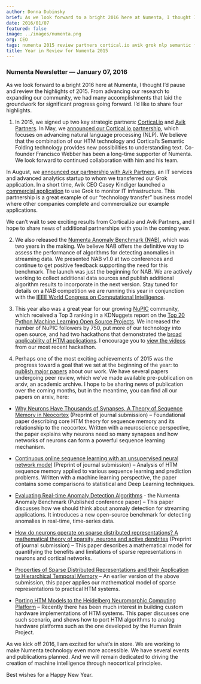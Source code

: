 ```yaml
---
author: Donna Dubinsky
brief: As we look forward to a bright 2016 here at Numenta, I thought I’d pause and review the highlights of 2015.  From advancing our research to expanding our community, we had many accomplishments that laid the groundwork for significant
date: 2016/01/07
featured: false
image: ../images/numenta.png
org: CEO
tags: numenta 2015 review partners cortical.io avik grok nlp semantic folding nab numenta anomaly benchmark
title: Year in Review for Numenta 2015
---
```


### Numenta Newsletter &mdash; January 07, 2016

As we look forward to a bright 2016 here at Numenta, I thought I’d pause and
review the highlights of 2015.  From advancing our research to expanding our
community, we had many accomplishments that laid the groundwork for significant
progress going forward. I’d like to share four highlights.

1. In 2015, we signed up two key strategic partners:
  [Cortical.io](http://www.cortical.io/) and
  [Avik Partners](http://www.grokstream.com/#home).  In May, we
  [announced our Cortical.io partnership](http://numenta.com/press/numenta-and-cortical-io-form-strategic-partnership.html),
  which focuses on advancing natural language processing (NLP).  We believe that
  the combination of our HTM technology and Cortical’s Semantic Folding
  technology provides new possibilities to understanding text.  Co-founder
  Francisco Webber has been a long-time supporter of Numenta. We look forward to
  continued collaboration with him and his team.

  In August, we
  [announced our partnership with Avik Partners](http://numenta.com/press/numenta-announces-licensing-of-grok-for-it-to-avik-partners.html),
  an IT services and advanced analytics startup to whom we transferred our Grok
  application.  In a short time, Avik CEO Casey Kindiger launched a
  [commercial application](http://www.grokstream.com/#home) to use Grok to
  monitor IT infrastructure. This partnership is a great example of our
  “technology transfer” business model where other companies complete and
  commercialize our example applications.

  We can’t wait to see exciting results from Cortical.io and Avik Partners, and
  I hope to share news of additional partnerships with you in the coming year.

2. We also released the
  [Numenta Anomaly Benchmark (NAB)](http://numenta.com/numenta-anomaly-benchmark/),
  which was two years in the making.  We believe NAB offers the definitive way
  to assess the performance of algorithms for detecting anomalies in streaming
  data.  We presented NAB v1.0 at two conferences and continue to get positive
  feedback supporting the need for this benchmark. The launch was just the
  beginning for NAB. We are actively working to collect additional data sources
  and publish additional algorithm results to incorporate in the next version.
  Stay tuned for details on a NAB competition we are running this year in
  conjunction with the
  [IEEE World Congress on Computational Intelligence](http://www.wcci2016.org/programs.php?id=home).

3. This year also was a great year for our growing [NuPIC](http://numenta.org/)
  community, which received a Top 3 ranking in a KDNuggets report on the
  [Top 20 Python Machine Learning Open Source Projects](http://www.kdnuggets.com/2015/06/top-20-python-machine-learning-open-source-projects.html).
  We increased the number of NuPIC followers by 750, put more of our technology
  into open source, and had two hackathons that demonstrated the
  [broad applicability of HTM applications](http://numenta.com/blog/htm-challenge-2015-results.html).
  I encourage you to
  [view the videos](https://www.youtube.com/playlist?list=PL3yXMgtrZmDqZc2m7qI3Kkbmxechp2-Zs)
  from our most recent hackathon.  

4. Perhaps one of the most exciting achievements of 2015 was the progress toward
  a goal that we set at the beginning of the year: to [publish major papers](/papers/) about our work.
  We have several papers undergoing peer review, which we’ve  made available
  pre-publication on arxiv, an academic archive. I hope to be  sharing news of
  publication over the coming months, but in the meantime, you  can find all our
  papers on arxiv, here:   

  * [Why Neurons Have Thousands of Synapses, A Theory of Sequence Memory in Neocortex](http://arxiv.org/abs/1511.00083)
    (Preprint of journal submission) – Foundational paper describing core HTM
    theory for sequence memory and its relationship to the neocortex. Written
    with a neuroscience perspective, the paper explains why neurons need so many
    synapses and how networks of neurons can form a powerful sequence learning
    mechanism.

  * [Continuous online sequence learning with an unsupervised neural network model](http://arxiv.org/abs/1512.05463)
    (Preprint of journal submission) – Analysis of HTM sequence memory applied
    to various sequence learning and prediction problems. Written with a machine
    learning perspective, the paper contains some comparisons to statistical and
    Deep Learning techniques.

  * [Evaluating Real-time Anomaly Detection Algorithms](http://arxiv.org/abs/1510.03336) -
    the Numenta Anomaly Benchmark  (Published conference paper) – This paper
    discusses how we should think about anomaly detection for streaming
    applications. It introduces a new open-source benchmark for detecting
    anomalies in real-time, time-series data.

  * [How do neurons operate on sparse distributed representations? A mathematical theory of sparsity, neurons and active dendrites](http://arxiv.org/abs/1601.00720)
    (Preprint of journal submission) – This paper describes a mathematical model
    for quantifying the benefits and limitations of sparse representations in
    neurons and cortical networks.

  * [Properties of Sparse Distributed Representations and their Application to Hierarchical Temporal Memory](http://arxiv.org/abs/1503.07469) –
    An earlier version of the above submission, this paper applies our
    mathematical model of sparse representations to practical HTM systems.

  * [Porting HTM Models to the Heidelberg Neuromorphic Computing Platform](http://arxiv.org/abs/1505.02142) –
    Recently there has been much interest in building custom hardware
    implementations of HTM systems. This paper discusses one such scenario, and
    shows how to port HTM algorithms to analog hardware platforms such as the
    one developed by the Human Brain Project.

As we kick off 2016, I am excited for what’s in store.  We are working to make
Numenta technology even more accessible. We have several events and publications
planned. And we will remain dedicated to driving the creation of machine
intelligence through neocortical principles.  

Best wishes for a Happy New Year.
